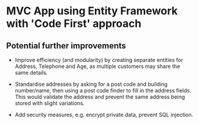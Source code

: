 # MVC App using Entity Framework with 'Code First' approach

## Potential further improvements

- Improve efficiency (and modularity) by creating separate entities for Address, Telephone and Age, as multiple customers may share the same details.

- Standardise addresses by asking for a post code and building number/name, then using a post code finder to fill in the address fields. This would validate the address and prevent the same address being stored with slight variations.

- Add security measures, e.g. encrypt private data, prevent SQL injection.
